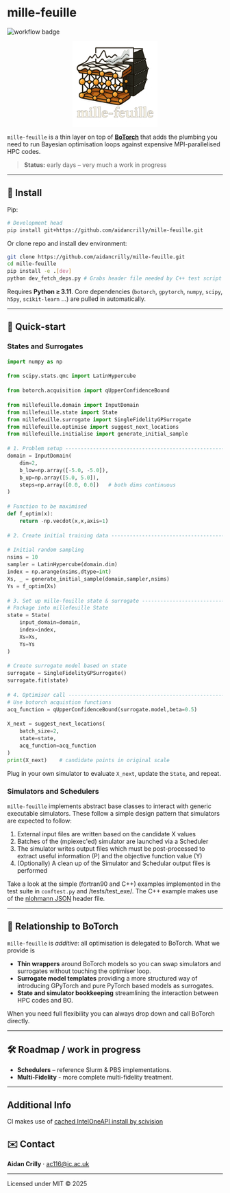 # mille-feuille

![workflow badge](https://github.com/aidancrilly/mille-feuille/actions/workflows/run_tests.yaml/badge.svg)

<center><img src="https://github.com/aidancrilly/mille-feuille/blob/main/logo/MF_logo.webp" width="200" title="mille-feuille" alt="mille-feuille" align="middle"/></center>

`mille‑feuille` is a thin layer on top of [**BoTorch**](https://botorch.org/) that adds the plumbing you need to run Bayesian optimisation loops against expensive MPI-parallelised HPC codes.

> **Status:** early days – very much a work in progress

---

## 🔧 Install

Pip:

```bash
# Development head
pip install git+https://github.com/aidancrilly/mille-feuille.git
```

Or clone repo and install dev environment:

```bash
git clone https://github.com/aidancrilly/mille-feuille.git
cd mille-feuille
pip install -e .[dev]
python dev_fetch_deps.py # Grabs header file needed by C++ test script
```

Requires **Python ≥ 3.11**. Core dependencies (`botorch`, `gpytorch`, `numpy`, `scipy`, `h5py`, `scikit‑learn` …) are pulled in automatically.

---

## 🚀 Quick‑start

### States and Surrogates

```python
import numpy as np

from scipy.stats.qmc import LatinHypercube

from botorch.acquisition import qUpperConfidenceBound

from millefeuille.domain import InputDomain
from millefeuille.state import State
from millefeuille.surrogate import SingleFidelityGPSurrogate
from millefeuille.optimise import suggest_next_locations
from millefeuille.initialise import generate_initial_sample

# 1. Problem setup ----------------------------------------------------------
domain = InputDomain(
    dim=2,
    b_low=np.array([-5.0, -5.0]),
    b_up=np.array([5.0, 5.0]),
    steps=np.array([0.0, 0.0])   # both dims continuous
)

# Function to be maximised
def f_optim(x):
    return -np.vecdot(x,x,axis=1)

# 2. Create initial training data -------------------------------------------

# Initial random sampling
nsims = 10
sampler = LatinHypercube(domain.dim)
index = np.arange(nsims,dtype=int)
Xs, _ = generate_initial_sample(domain,sampler,nsims)
Ys = f_optim(Xs)

# 3. Set up mille-feuille state & surrogate ---------------------------------
# Package into millefeuille State
state = State(
	input_domain=domain,
	index=index,
	Xs=Xs,
	Ys=Ys
)

# Create surrogate model based on state
surrogate = SingleFidelityGPSurrogate()
surrogate.fit(state)

# 4. Optimiser call ---------------------------------------------------------
# Use botorch acquistion functions
acq_function = qUpperConfidenceBound(surrogate.model,beta=0.5)

X_next = suggest_next_locations(
    batch_size=2,
    state=state,
    acq_function=acq_function
)
print(X_next)    # candidate points in original scale
```

Plug in your own simulator to evaluate `X_next`, update the `State`, and repeat.

### Simulators and Schedulers

`mille‑feuille` implements abstract base classes to interact with generic executable simulators. These follow a simple design pattern that simulators are expected to follow:

1. External input files are written based on the candidate X values
2. Batches of the (mpiexec'ed) simulator are launched via a Scheduler
3. The simulator writes output files which must be post-processed to extract useful information (P) and the objective function value (Y)
4. (Optionally) A clean up of the Simulator and Schedular output files is performed

Take a look at the simple (fortran90 and C++) examples implemented in the test suite in `conftest.py` and /tests/test_exe/. The C++ example makes use of the [nlohmann JSON](https://github.com/nlohmann/json) header file.

---

## 🤝 Relationship to BoTorch

`mille‑feuille` is *additive*: all optimisation is delegated to BoTorch. What we provide is

- **Thin wrappers** around BoTorch models so you can swap simulators and surrogates without touching the optimiser loop.
- **Surrogate model templates** providing a more structured way of introducing GPyTorch and pure PyTorch based models as surrogates.
- **State and simulator bookkeeping** streamlining the interaction between HPC codes and BO.

When you need full flexibility you can always drop down and call BoTorch directly.

---

## 🛠️ Roadmap / work in progress

- **Schedulers** – reference Slurm & PBS implementations.
- **Multi-Fidelity** - more complete multi-fidelity treatment.

---

## Additional Info

CI makes use of [cached IntelOneAPI install by scivision](https://gist.github.com/scivision/b22455e3322826a1c385d5d4b1a8d25e)

## ✉️ Contact

**Aidan Crilly** · [ac116@ic.ac.uk](mailto\:ac116@ic.ac.uk)

---

Licensed under MIT © 2025
